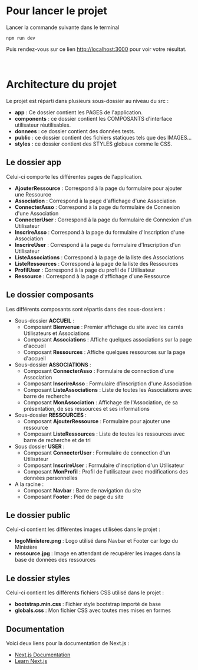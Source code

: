 # Pour lancer le projet

Lancer la commande suivante dans le terminal

```
npm run dev
```

Puis rendez-vous sur ce lien [http://localhost:3000](http://localhost:3000) pour voir votre résultat.

<br/>

# Architecture du projet

Le projet est réparti dans plusieurs sous-dossier au niveau du src :

- **app** : Ce dossier contient les PAGES de l'application.
- **components** : ce dossier contient les COMPOSANTS d'interface utilisateur réutilisables.
- **donnees** : ce dossier contient des données tests.
- **public** : ce dossier contient des fichiers statiques tels que des IMAGES…
- **styles** : ce dossier contient des STYLES globaux comme le CSS.

## Le dossier **app**

Celui-ci comporte les différentes pages de l'application.

- **AjouterRessource** : Correspond à la page du formulaire pour ajouter une Ressource
- **Association** : Correspond à la page d'affichage d'une Association
- **ConnecterAsso** : Correspond à la page du formulaire de Connexion d'une Association
- **ConnecterUser** : Correspond à la page du formulaire de Connexion d'un Utilisateur
- **InscrireAsso** : Correspond à la page du formulaire d'Inscription d'une Association
- **InscrireUser** : Correspond à la page du formulaire d'Inscription d'un Utilisateur
- **ListeAssociations** : Correspond à la page de la liste des Associations
- **ListeRessources** : Correspond à la page de la liste des Ressources
- **ProfilUser** : Correspond à la page du profil de l'Utilisateur
- **Ressource** : Correspond à la page d'affichage d'une Ressource

## Le dossier **composants**

Les différents composants sont répartis dans des sous-dossiers :

- Sous-dossier **ACCUEIL** :
  - Composant **Bienvenue** : Premier affichage du site avec les carrés Utilisateurs et Associations
  - Composant **Associations** : Affiche quelques associations sur la page d'accueil
  - Composant **Ressources** : Affiche quelques ressources sur la page d'accueil
- Sous-dossier **ASSOCIATIONS** :
  - Composant **ConnecterAsso** : Formulaire de connection d'une Association
  - Composant **InscrireAsso** : Formulaire d'inscription d'une Association
  - Composant **ListeAssociations** : Liste de toutes les Associations avec barre de recherche
  - Composant **MonAssociation** : Affichage de l'Association, de sa présentation, de ses ressources et ses informations
- Sous-dossier **RESSOURCES** :
  - Composant **AjouterRessource** : Formulaire pour ajouter une ressource
  - Composant **ListeRessources** : Liste de toutes les ressources avec barre de recherche et de tri
- Sous dossier **USER** :
  - Composant **ConnecterUser** : Formulaire de connection d'un Utilisateur
  - Composant **InscrireUser** : Formulaire d'inscription d'un Utilisateur
  - Composant **MonProfil** : Profil de l'utilisateur avec modifications des données personnelles
- A la racine :
  - Composant **Navbar** : Barre de navigation du site
  - Composant **Footer** : Pied de page du site

## Le dossier **public**

Celui-ci contient les différentes images utilisées dans le projet :

- **logoMinistere.png** : Logo utilisé dans Navbar et Footer car logo du Ministère
- **ressource.jpg** : Image en attendant de recupérer les images dans la base de données des ressources

## Le dossier **styles**

Celui-ci contient les différents fichiers CSS utilisé dans le projet :

- **bootstrap.min.css** : Fichier style bootstrap importé de base
- **globals.css** : Mon fichier CSS avec toutes mes mises en formes

## Documentation

Voici deux liens pour la documentation de Next.js :

- [Next.js Documentation](https://nextjs.org/docs)
- [Learn Next.js](https://nextjs.org/learn)
